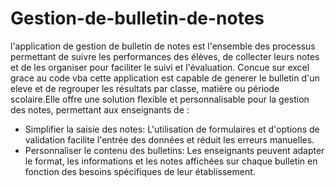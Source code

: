 # Gestion-de-bulletin-de-notes
l'application de gestion de bulletin de notes est l'ensemble des processus permettant de suivre les performances des élèves, de collecter leurs notes et de les organiser pour faciliter le suivi et l'évaluation. Concue sur excel grace au code vba cette application est capable de generer le bulletin d'un eleve et de regrouper les résultats par classe, matière ou période scolaire.Elle offre une solution flexible et personnalisable pour la gestion des notes, permettant aux enseignants de :
- Simplifier la saisie des notes: L'utilisation de formulaires et d'options de validation facilite l'entrée des données et réduit les erreurs manuelles.
- Personnaliser le contenu des bulletins:  Les enseignants peuvent adapter le format, les informations et les notes affichées sur chaque bulletin en fonction des besoins spécifiques de leur établissement.
